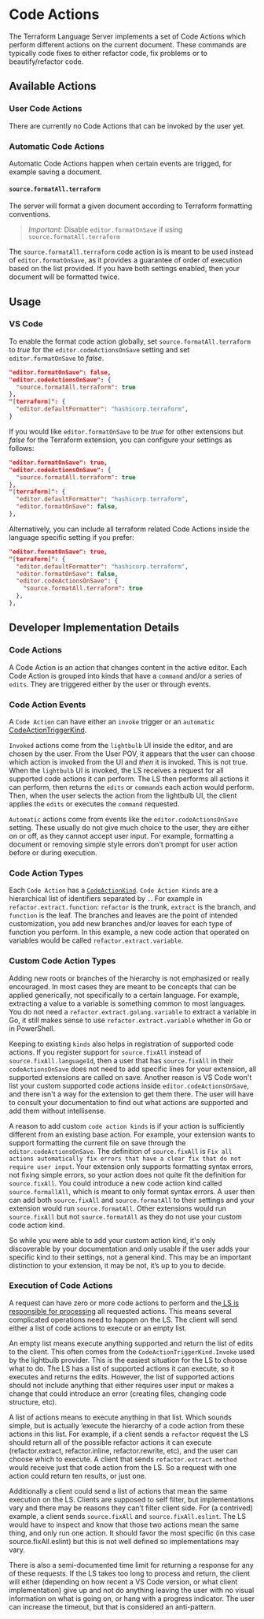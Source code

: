 # Code Actions

The Terraform Language Server implements a set of Code Actions which perform different actions on the current document. These commands are typically code fixes to either refactor code, fix problems or to beautify/refactor code.

## Available Actions

### User Code Actions

There are currently no Code Actions that can be invoked by the user yet.

### Automatic Code Actions

Automatic Code Actions happen when certain events are trigged, for example saving a document.

#### `source.formatAll.terraform`

The server will format a given document according to Terraform formatting conventions.

> *Important:* Disable `editor.formatOnSave` if using `source.formatAll.terraform`

The `source.formatAll.terraform` code action is is meant to be used instead of `editor.formatOnSave`, as it provides a guarantee of order of execution based on the list provided. If you have both settings enabled, then your document will be formatted twice.

## Usage

### VS Code

To enable the format code action globally, set `source.formatAll.terraform` to *true* for the `editor.codeActionsOnSave` setting and set `editor.formatOnSave` to *false*.

```json
"editor.formatOnSave": false,
"editor.codeActionsOnSave": {
  "source.formatAll.terraform": true
},
"[terraform]": {
  "editor.defaultFormatter": "hashicorp.terraform",
}
```

If you would like `editor.formatOnSave` to be *true* for other extensions but *false* for the Terraform extension, you can configure your settings as follows:

```json
"editor.formatOnSave": true,
"editor.codeActionsOnSave": {
  "source.formatAll.terraform": true
},
"[terraform]": {
  "editor.defaultFormatter": "hashicorp.terraform",
  "editor.formatOnSave": false,
},
```

Alternatively, you can include all terraform related Code Actions inside the language specific setting if you prefer:

```json
"editor.formatOnSave": true,
"[terraform]": {
  "editor.defaultFormatter": "hashicorp.terraform",
  "editor.formatOnSave": false,
  "editor.codeActionsOnSave": {
    "source.formatAll.terraform": true
  },
},
```

## Developer Implementation Details

### Code Actions

A Code Action is an action that changes content in the active editor. Each Code Action is grouped into kinds that have a `command` and/or a series of `edits`. They are triggered either by the user or through events.

### Code Action Events

A `Code Action` can have either an `invoke` trigger or an `automatic` [CodeActionTriggerKind](https://code.visualstudio.com/api/references/vscode-api#CodeActionTriggerKind).

`Invoked` actions come from the `lightbulb` UI inside the editor, and are chosen by the user. From the User POV, it appears that the user can choose which action is invoked from the UI and *then* it is invoked. This is not true. When the `lightbulb` UI is invoked, the LS receives a request for all supported code actions it can perform. The LS then performs all actions it can perform, then returns the `edits` or `commands` each action would perform. Then, when the user selects the action from the lightbulb UI, the client applies the `edits` or executes the `command` requested.

`Automatic` actions come from events like the `editor.codeActionsOnSave` setting. These usually do not give much choice to the user, they are either on or off, as they cannot accept user input. For example, formatting a document or removing simple style errors don't prompt for user action before or during execution.

### Code Action Types

Each `Code Action` has a [`CodeActionKind`](https://code.visualstudio.com/api/references/vscode-api#CodeActionKind). `Code Action Kinds` are a hierarchical list of identifiers separated by `.`. For example in `refactor.extract.function`: `refactor` is the trunk, `extract` is the branch, and `function` is the leaf. The branches and leaves are the point of intended customization, you add new branches and/or leaves for each type of function you perform. In this example, a new code action that operated on variables would be called `refactor.extract.variable`.

### Custom Code Action Types

Adding new roots or branches of the hierarchy is not emphasized or really encouraged. In most cases they are meant to be concepts that can be applied generically, not specifically to a certain language. For example, extracting a value to a variable is something common to most languages. You do not need a `refactor.extract.golang.variable` to extract a variable in Go, it still makes sense to use `refactor.extract.variable` whether in Go or in PowerShell.

Keeping to existing `kinds` also helps in registration of supported code actions. If you register support for `source.fixAll` instead of `source.fixAll.languageId`, then a user that has `source.fixAll` in their `codeActionsOnSave` does not need to add specific lines for your extension, all supported extensions are called on save. Another reason is VS Code won't list your custom supported code actions inside `editor.codeActionsOnSave`, and there isn't a way for the extension to get them there. The user will have to consult your documentation to find out what actions are supported and add them without intellisense.

A reason to add custom `code action kinds` is if your action is sufficiently different from an existing base action. For example, your extension wants to support formatting the current file on save through the `editor.codeActionsOnSave`. The definition of `source.fixAll` is `Fix all actions automatically fix errors that have a clear fix that do not require user input`. Your extension only supports formatting syntax errors, not fixing simple errors, so your action does not quite fit the definition for `source.fixAll`. You could introduce a new code action kind called `source.formallAll`, which is meant to only format syntax errors. A user then can add both `source.fixAll` and `source.formatAll` to their settings and your extension would run `source.formatAll`. Other extensions would run `source.fixAll` but not `source.formatAll` as they do not use your custom code action kind. 

So while you were able to add your custom action kind, it's only discoverable by your documentation and only usable if the user adds your specific kind to their settings, not a general kind. This may be an important distinction to your extension, it may be not, it’s up to you to decide.

### Execution of Code Actions

A request can have zero or more code actions to perform and the[ LS is responsible for processing](https://github.com/microsoft/language-server-protocol/issues/970) all requested actions. This means several complicated operations need to happen on the LS. The client will send either a list of code actions to execute or an empty list.

An empty list means execute anything supported and return the list of edits to the client. This often comes from the `CodeActionTriggerKind.Invoke` used by the lightbulb provider. This is the easiest situation for the LS to choose what to do. The LS has a list of supported actions it can execute, so it executes and returns the edits. However, the list of supported actions should not include anything that either requires user input or makes a change that could introduce an error (creating files, changing code structure, etc). 

A list of actions means to execute anything in that list. Which sounds simple, but is actually ‘execute the hierarchy of a code action from these actions in this list. For example, if a client sends a `refactor` request the LS should return all of the possible refactor actions it can execute (refactor.extract, refactor.inline, refactor.rewrite, etc), and the user can choose which to execute. A client that sends `refactor.extract.method` would receive just that code action from the LS. So a request with one action could return ten results, or just one.

Additionally a client could send a list of actions that mean the same execution on the LS. Clients are supposed to self filter, but implementations vary and there may be reasons they can’t filter client side. For (a contrived) example, a client sends `source.fixAll` and `source.fixAll.eslint`. The LS would have to inspect and know that those two actions mean the same thing, and only run one action. It should favor the most specific (in this case source.fixAll.eslint) but this is not well defined so implementations may vary.

There is also a semi-documented time limit for returning a response for any of these requests. If the LS takes too long to process and return, the client will either (depending on how recent a VS Code version, or what client implementation) give up and not do anything leaving the user with no visual information on what is going on, or hang with a progress indicator. The user can increase the timeout, but that is considered an anti-pattern.
